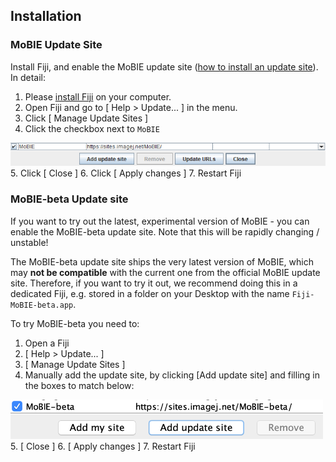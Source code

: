 ## Installation

### MoBIE Update Site

Install Fiji, and enable the MoBIE update site ([how to install an update site](https://imagej.net/Following_an_update_site#Introduction)).  
In detail:

1. Please [install Fiji](https://fiji.sc) on your computer.  
2. Open Fiji and go to [ Help > Update... ] in the menu.  
3. Click [ Manage Update Sites ]  
4. Click the checkbox next to `MoBIE`
<img width="700" alt="image" src="./tutorial_images/mobieUpdateSite.png">
5. Click [ Close ]  
6. Click [ Apply changes ]  
7. Restart Fiji


### MoBIE-beta Update site

If you want to try out the latest, experimental version of MoBIE - you can
enable the MoBIE-beta update site. Note that this will be rapidly changing /
unstable!

The MoBIE-beta update site ships the very latest version of MoBIE,
which may **not be compatible** with the current one from the official
MoBIE update site. Therefore, if you want to try it out, we recommend
doing this in a dedicated Fiji, e.g. stored in a folder on your Desktop with
the name `Fiji-MoBIE-beta.app`.

To try MoBIE-beta you need to:

1. Open a Fiji
2. [ Help > Update... ]
3. [ Manage Update Sites ]
4. Manually add the update site, by clicking [Add update site] and filling in the boxes
to match below:  
<img width="500" alt="image" src="./tutorial_images/mobieBetaUpdateSite.png">
5. [ Close ]
6. [ Apply changes ]
7. Restart Fiji
